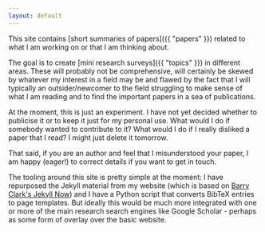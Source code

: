 ```yaml
---
layout: default
---
```


This site contains [short summaries of papers]({{ "papers" }})
related to what I am working on or that I am thinking about.

The goal is to create [mini research surveys]({{ "topics" }})
in different areas.
These will probably not be comprehensive, will certainly be skewed by whatever my interest
in a field may be and flawed by the fact that I will typically an
outsider/newcomer to the field struggling to make sense of what I am reading
and to find the important papers in a sea of publications.

At the moment, this is just an experiment.
I have not yet decided whether to publicise it or to keep it just for my
personal use.
What would I do if somebody wanted to contribute to it?
What would I do if I really disliked a paper that I read?
I might just delete it tomorrow.

That said, if you are an author and feel that I misunderstood your paper,
I am happy (eager!) to correct details if you want to get in touch.

The tooling around this site is pretty simple at the moment: I have repurposed
the Jekyll material from my website (which is based on
[Barry Clark's Jekyll Now](https://github.com/barryclark/jekyll-now))
and I have a Python script that converts BibTeX entries to page templates.
But ideally this would be much more integrated with one or more of the main
research search engines like Google Scholar - perhaps as some form of overlay over
the basic website.
